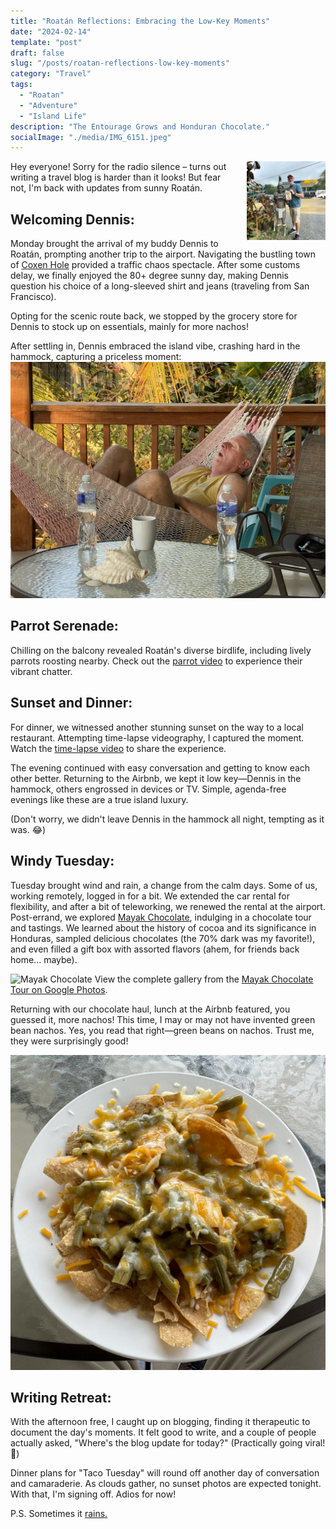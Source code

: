 ```yaml
---
title: "Roatán Reflections: Embracing the Low-Key Moments"
date: "2024-02-14"
template: "post"
draft: false
slug: "/posts/roatan-reflections-low-key-moments"
category: "Travel"
tags:
  - "Roatan"
  - "Adventure"
  - "Island Life"
description: "The Entourage Grows and Honduran Chocolate."
socialImage: "./media/IMG_6151.jpeg"
---
```


<div style="float: right; margin: 0 0 10px 20px; width: 25%;">
  <img src="./media/IMG_6151.jpeg" alt="Charles Has Chocolate" style="max-width: 100%; height: auto;">
</div>

Hey everyone! Sorry for the radio silence – turns out writing a travel blog is harder than it looks!  But fear not, I'm back with updates from sunny Roatán.

## Welcoming Dennis:

Monday brought the arrival of my buddy Dennis to Roatán, prompting another trip to the airport. Navigating the bustling town of [Coxen Hole](https://en.wikipedia.org/wiki/Coxen_Hole) provided a traffic chaos spectacle. After some customs delay, we finally enjoyed the 80+ degree sunny day, making Dennis question his choice of a long-sleeved shirt and jeans (traveling from San Francisco). 

Opting for the scenic route back, we stopped by the grocery store for Dennis to stock up on essentials, mainly for more nachos!

After settling in, Dennis embraced the island vibe, crashing hard in the hammock, capturing a priceless moment: 
![Dennis Sleeping in Hammock](./media/IMG_6043.jpeg)

## Parrot Serenade:

Chilling on the balcony revealed Roatán's diverse birdlife, including lively parrots roosting nearby. Check out the [parrot video](https://youtu.be/6FUgGUnMj4k?si=FxwMSi2TdR1rcniI) to experience their vibrant chatter.

## Sunset and Dinner:

For dinner, we witnessed another stunning sunset on the way to a local restaurant. Attempting time-lapse videography, I captured the moment. Watch the [time-lapse video](https://youtu.be/5abvJ3uQ75A?si=7FCQ6N_Qf1Xg1BeQ) to share the experience.

The evening continued with easy conversation and getting to know each other better. Returning to the Airbnb, we kept it low key—Dennis in the hammock, others engrossed in devices or TV. Simple, agenda-free evenings like these are a true island luxury.

(Don't worry, we didn't leave Dennis in the hammock all night, tempting as it was. 😂)

## Windy Tuesday:

Tuesday brought wind and rain, a change from the calm days. Some of us, working remotely, logged in for a bit. We extended the car rental for flexibility, and after a bit of teleworking, we renewed the rental at the airport. Post-errand, we explored [Mayak Chocolate](https://photos.app.goo.gl/GeYRzhq8rfWxSHNr7), indulging in a chocolate tour and tastings. We learned about the history of cocoa and its significance in Honduras, sampled delicious chocolates (the 70% dark was my favorite!), and even filled a gift box with assorted flavors (ahem, for friends back home... maybe).

![Mayak Chocolate](./media/IMG_6128.jpeg)
View the complete gallery from the [Mayak Chocolate Tour on Google Photos](https://photos.app.goo.gl/GeYRzhq8rfWxSHNr7).

Returning with our chocolate haul, lunch at the Airbnb featured, you guessed it, more nachos! This time, I may or may not have invented green bean nachos. Yes, you read that right—green beans on nachos. Trust me, they were surprisingly good!

![Green Bean Nachos](./media/FullSizeRender.jpeg)

## Writing Retreat:

With the afternoon free, I caught up on blogging, finding it therapeutic to document the day's moments. It felt good to write, and a couple of people actually asked, "Where's the blog update for today?" (Practically going viral! 🤣)

Dinner plans for "Taco Tuesday" will round off another day of conversation and camaraderie. As clouds gather, no sunset photos are expected tonight. With that, I'm signing off. Adios for now!

P.S. Sometimes it [rains.](https://youtu.be/QuIY_zHXqdA?si=E7XYrjzUBXd0tQlu)
